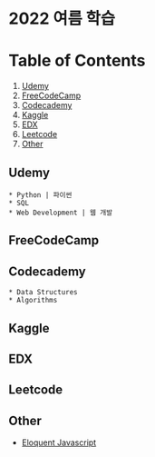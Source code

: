 # 2022 여름 학습

# Table of Contents
1. [Udemy](#Udemy)
2. [FreeCodeCamp](#FreeCodeCampe)
3. [Codecademy](#Codecademy)
4. [Kaggle](#Kaggle)
5. [EDX](#EDX)
6. [Leetcode](#Leetcode)
7. [Other](#Other)

## Udemy 
    * Python | 파이썬
    * SQL 
    * Web Development | 웹 개발
    
## FreeCodeCamp

## Codecademy
    * Data Structures
    * Algorithms
    
## Kaggle
    
## EDX

## Leetcode

## Other
   * [Eloquent Javascript](https://eloquentjavascript.net/)
